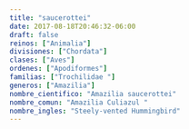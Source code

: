 ```yaml
---
title: "saucerottei"
date: 2017-08-18T20:46:32-06:00
draft: false
reinos: ["Animalia"]
divisiones: ["Chordata"]
clases: ["Aves"]
ordenes: ["Apodiformes"]
familias: ["Trochilidae "]
generos: ["Amazilia"]
nombre_cientifico: "Amazilia saucerottei"
nombre_comun: "Amazilia Culiazul "
nombre_ingles: "Steely-vented Hummingbird"
---
```

